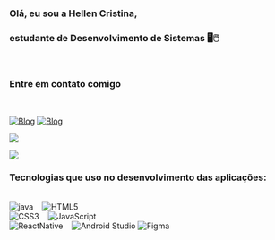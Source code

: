 ### Olá, eu sou a Hellen Cristina,
 
### estudante de Desenvolvimento de Sistemas 🖥️🖱️
<br>

### Entre em contato comigo
<br>


[![Blog](https://img.shields.io/badge/LinkedIn-0077B5?style=for-the-badge&logo=linkedin&logoColor=white)](https://www.linkedin.com/in/hellen-c-165ba413b/) 
[![Blog](https://img.shields.io/badge/WhatsApp-25D366?style=for-the-badge&logo=whatsapp&logoColor=white)](https://api.whatsapp.com/send?phone=5511972543274&text=Ol%C3%A1,%20me%20chamo%20Hellen%20Cristina)

![](https://github-readme-stats.vercel.app/api?username=Hellen-Cristina&show_icons=true&theme=tokyonight&custom_title=Hellen%20Cristina%20&card_width=100px&)

[![](https://github-readme-stats.vercel.app/api/top-langs/?username=Hellen-Cristina&card_width=300px&custom_title=Linguagens%20mais%20utilizadas&show_icons=false&theme=tokyonight)](https://github.com/Hellen-Cristina/github-readme-stats)


### Tecnologias que uso no desenvolvimento das aplicações:
<div style="display: inline_block">
<br/>
<img alt="java" src="https://img.shields.io/badge/Java-ED8B00?style=for-the-badge&logo=java&logoColor=white" /><spam>&nbsp&nbsp&nbsp<spam/>
<img alt="HTML5" src="https://img.shields.io/badge/HTML5-E34F26?style=for-the-badge&logo=html5&logoColor=white"/><br/>
<img alt="CSS3" src="https://img.shields.io/badge/CSS3-1572B6?style=for-the-badge&logo=css3&logoColor=white" /><spam>&nbsp&nbsp&nbsp<spam/>
<img alt="JavaScript" src="https://img.shields.io/badge/java_script-F7DF1E?style=for-the-badge&logo=node.js&logoColor=black" /><br/>

<img alt="ReactNative" src="https://img.shields.io/badge/react_Native-2271b3?style=for-the-badge&logo=react&logoColor=white" />
<spam>&nbsp&nbsp<spam/>
<img alt="Android Studio" src="https://img.shields.io/badge/Android_Studio-ed7a11?style=for-the-badge&logo=android-studio&logoColor=white"/>

<img alt="Figma" src="https://img.shields.io/badge/Figma-F24E1E?style=for-the-badge&logo=figma&logoColor=white"/>

</div>



